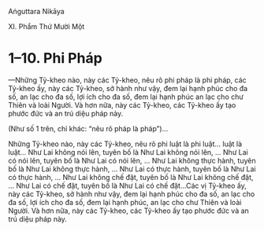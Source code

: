 Aṅguttara Nikāya

XI. Phẩm Thứ Mười Một

# 1–10. Phi Pháp

—Những Tỷ-kheo nào, này các Tỷ-kheo, nêu rõ phi pháp là phi pháp, các Tỷ-kheo ấy, này các Tỷ-kheo, sở hành như vậy, đem lại hạnh phúc cho đa số, an lạc cho đa số, lợi ích cho đa số, đem lại hạnh phúc an lạc cho chư Thiên và loài Người. Và hơn nữa, này các Tỷ-kheo, các Tỷ-kheo ấy tạo phước đức và an trú diệu pháp này.

(Như số 1 trên, chỉ khác: “nêu rõ pháp là pháp”)...

Những Tỷ-kheo nào, này các Tỷ-kheo, nêu rõ phi luật là phi luật... luật là luật... Như Lai không nói lên, tuyên bố là Như Lai không nói lên, ... Như Lai có nói lên, tuyên bố là Như Lai có nói lên, ... Như Lai không thực hành, tuyên bố là Như Lai không thực hành, ... Như Lai có thực hành, tuyên bố là Như Lai có thực hành, ... Như Lai không chế đặt, tuyên bố là Như Lai không chế đặt, ... Như Lai có chế đặt, tuyên bố là Như Lai có chế đặt...Các vị Tỷ-kheo ấy, này các Tỷ-kheo, sở hành như vậy, đem lại hạnh phúc cho đa số, an lạc cho đa số, lợi ích cho đa số, đem lại hạnh phúc, an lạc cho chư Thiên và loài Người. Và hơn nữa, này các Tỷ-kheo, các Tỷ-kheo ấy tạo phước đức và an trú diệu pháp này.

